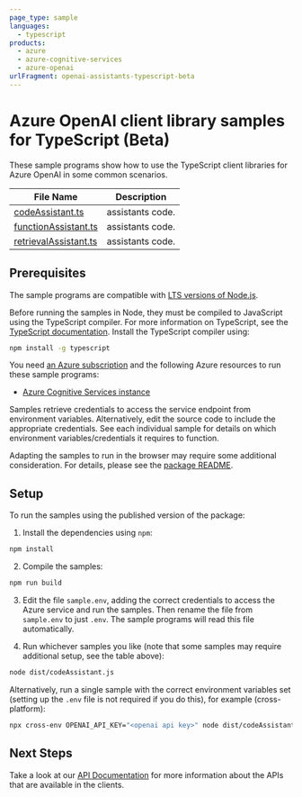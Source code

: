 ```yaml
---
page_type: sample
languages:
  - typescript
products:
  - azure
  - azure-cognitive-services
  - azure-openai
urlFragment: openai-assistants-typescript-beta
---
```


# Azure OpenAI client library samples for TypeScript (Beta)

These sample programs show how to use the TypeScript client libraries for Azure OpenAI in some common scenarios.

| **File Name**                               | **Description**  |
| ------------------------------------------- | ---------------- |
| [codeAssistant.ts][codeassistant]           | assistants code. |
| [functionAssistant.ts][functionassistant]   | assistants code. |
| [retrievalAssistant.ts][retrievalassistant] | assistants code. |

## Prerequisites

The sample programs are compatible with [LTS versions of Node.js](https://github.com/nodejs/release#release-schedule).

Before running the samples in Node, they must be compiled to JavaScript using the TypeScript compiler. For more information on TypeScript, see the [TypeScript documentation][typescript]. Install the TypeScript compiler using:

```bash
npm install -g typescript
```

You need [an Azure subscription][freesub] and the following Azure resources to run these sample programs:

- [Azure Cognitive Services instance][createinstance_azurecognitiveservicesinstance]

Samples retrieve credentials to access the service endpoint from environment variables. Alternatively, edit the source code to include the appropriate credentials. See each individual sample for details on which environment variables/credentials it requires to function.

Adapting the samples to run in the browser may require some additional consideration. For details, please see the [package README][package].

## Setup

To run the samples using the published version of the package:

1. Install the dependencies using `npm`:

```bash
npm install
```

2. Compile the samples:

```bash
npm run build
```

3. Edit the file `sample.env`, adding the correct credentials to access the Azure service and run the samples. Then rename the file from `sample.env` to just `.env`. The sample programs will read this file automatically.

4. Run whichever samples you like (note that some samples may require additional setup, see the table above):

```bash
node dist/codeAssistant.js
```

Alternatively, run a single sample with the correct environment variables set (setting up the `.env` file is not required if you do this), for example (cross-platform):

```bash
npx cross-env OPENAI_API_KEY="<openai api key>" node dist/codeAssistant.js
```

## Next Steps

Take a look at our [API Documentation][apiref] for more information about the APIs that are available in the clients.

[codeassistant]: https://github.com/Azure/azure-sdk-for-js/tree/hotfix/openai-deprecations/sdk/openai/openai-assistants/samples/v1-beta/typescript/src/codeAssistant.ts
[functionassistant]: https://github.com/Azure/azure-sdk-for-js/tree/hotfix/openai-deprecations/sdk/openai/openai-assistants/samples/v1-beta/typescript/src/functionAssistant.ts
[retrievalassistant]: https://github.com/Azure/azure-sdk-for-js/tree/hotfix/openai-deprecations/sdk/openai/openai-assistants/samples/v1-beta/typescript/src/retrievalAssistant.ts
[apiref]: https://docs.microsoft.com/javascript/api/@azure/openai
[freesub]: https://azure.microsoft.com/free/
[createinstance_azurecognitiveservicesinstance]: https://learn.microsoft.com/azure/cognitive-services/openai/how-to/create-resource
[package]: https://github.com/Azure/azure-sdk-for-js/tree/main/sdk/openai/openai-assistants/README.md
[typescript]: https://www.typescriptlang.org/docs/home.html
